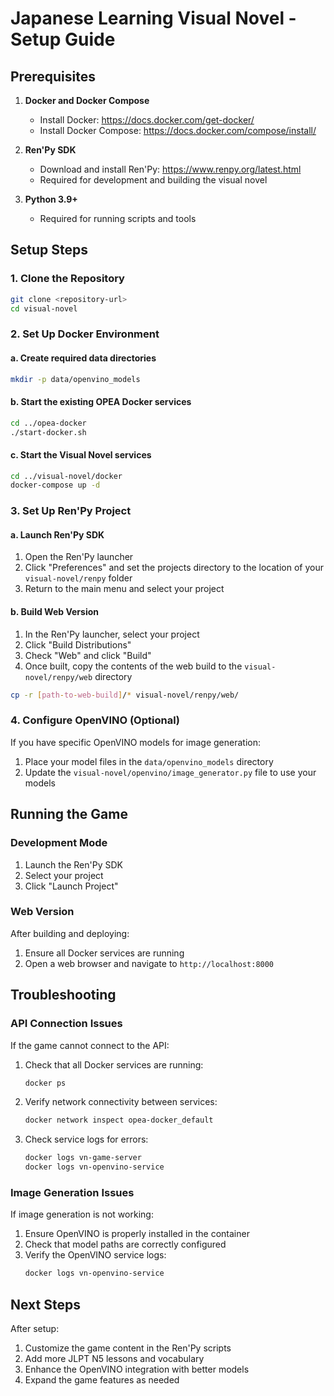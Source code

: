 # Japanese Learning Visual Novel - Setup Guide

## Prerequisites

1. **Docker and Docker Compose**
   - Install Docker: https://docs.docker.com/get-docker/
   - Install Docker Compose: https://docs.docker.com/compose/install/

2. **Ren'Py SDK**
   - Download and install Ren'Py: https://www.renpy.org/latest.html
   - Required for development and building the visual novel

3. **Python 3.9+**
   - Required for running scripts and tools

## Setup Steps

### 1. Clone the Repository

```bash
git clone <repository-url>
cd visual-novel
```

### 2. Set Up Docker Environment

#### a. Create required data directories

```bash
mkdir -p data/openvino_models
```

#### b. Start the existing OPEA Docker services

```bash
cd ../opea-docker
./start-docker.sh
```

#### c. Start the Visual Novel services

```bash
cd ../visual-novel/docker
docker-compose up -d
```

### 3. Set Up Ren'Py Project

#### a. Launch Ren'Py SDK

1. Open the Ren'Py launcher
2. Click "Preferences" and set the projects directory to the location of your `visual-novel/renpy` folder
3. Return to the main menu and select your project

#### b. Build Web Version

1. In the Ren'Py launcher, select your project
2. Click "Build Distributions"
3. Check "Web" and click "Build"
4. Once built, copy the contents of the web build to the `visual-novel/renpy/web` directory

```bash
cp -r [path-to-web-build]/* visual-novel/renpy/web/
```

### 4. Configure OpenVINO (Optional)

If you have specific OpenVINO models for image generation:

1. Place your model files in the `data/openvino_models` directory
2. Update the `visual-novel/openvino/image_generator.py` file to use your models

## Running the Game

### Development Mode

1. Launch the Ren'Py SDK
2. Select your project
3. Click "Launch Project"

### Web Version

After building and deploying:

1. Ensure all Docker services are running
2. Open a web browser and navigate to `http://localhost:8000`

## Troubleshooting

### API Connection Issues

If the game cannot connect to the API:

1. Check that all Docker services are running:
   ```bash
   docker ps
   ```

2. Verify network connectivity between services:
   ```bash
   docker network inspect opea-docker_default
   ```

3. Check service logs for errors:
   ```bash
   docker logs vn-game-server
   docker logs vn-openvino-service
   ```

### Image Generation Issues

If image generation is not working:

1. Ensure OpenVINO is properly installed in the container
2. Check that model paths are correctly configured
3. Verify the OpenVINO service logs:
   ```bash
   docker logs vn-openvino-service
   ```

## Next Steps

After setup:

1. Customize the game content in the Ren'Py scripts
2. Add more JLPT N5 lessons and vocabulary
3. Enhance the OpenVINO integration with better models
4. Expand the game features as needed